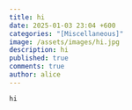 ```yaml
---
title: hi
date: 2025-01-03 23:04 +600
categories: "[Miscellaneous]"
image: /assets/images/hi.jpg
description: hi
published: true
comments: true
author: alice
---
```

```
hi
```
